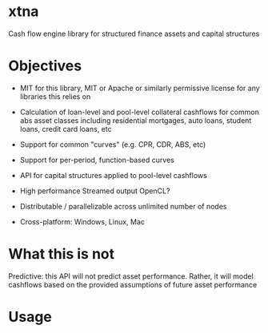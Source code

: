 # xtna
Cash flow engine library for structured finance assets and capital structures

# Objectives

* MIT for this library, MIT or Apache or similarly permissive license for any libraries this relies on

* Calculation of loan-level and pool-level collateral cashflows for common abs asset classes including residential mortgages, auto loans, student loans, credit card loans, etc

* Support for common "curves" (e.g. CPR, CDR, ABS, etc)

* Support for per-period, function-based curves

* API for capital structures applied to pool-level cashflows

* High performance
Streamed output
OpenCL?

* Distributable / parallelizable across unlimited number of nodes

* Cross-platform: Windows, Linux, Mac


# What this is not

Predictive: this API will not predict asset performance. Rather, it will model cashflows based on the provided assumptions of future asset performance

# Usage
